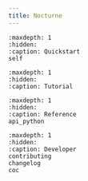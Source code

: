 ```yaml
---
title: Nocturne
---
```


```{toctree}
:maxdepth: 1
:hidden:
:caption: Quickstart
self
```

```{toctree}
:maxdepth: 1
:hidden:
:caption: Tutorial
```

```{toctree}
:maxdepth: 1
:hidden:
:caption: Reference
api_python
```

```{toctree}
:maxdepth: 1
:hidden:
:caption: Developer
contributing
changelog
coc
```

```{include} ../../README.md
```
